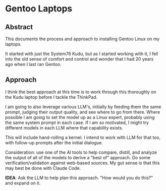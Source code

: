 # Gentoo Laptops

## Abstract

This documents the process and approach to installing Gentoo Linux on my laptops.  

It started with just the System76 Kudu, but as I started working with it, I fell into the old sense of comfort and control and wonder that I had 20 years ago when I last ran Gentoo.

## Approach

I think the best approach at this time is to work through this thoroughly on the Kudu laptop before I tackle the ThinkPad.  

I am going to also leverage various LLM's, initially by feeding them the same prompt, judging their output quality, and see where to go from there. Where possible I am going to set the model up as a Linux expert, probably using the same system prompt in each case. If I am so motivated, I might try different models in each LLM where that capability exists.

This will include hand-rolling a kernel. I intend to work with LLM for that too, with follow-up prompts after the initial dialogue.

Consideration: use one of the AI tools to help compare, distill, and analyze the output of all of the models to derive a "best of" approach. Do some verification/validation against web-based sources. My gut sense is that this may best be done with Claude Code.

**IDEA**: Ask the LLM to help plan this approach. "How would you do this?" and expand on it.
